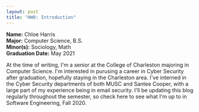 ```yaml
---
layout: post
title: "HW0: Introduction"
---
```


**Name:** Chloe Harris  
**Major:** Computer Science, B.S.  
**Minor(s):** Sociology, Math  
**Graduation Date:** May 2021  

At the time of writing, I'm a senior at the College of Charleston majoring in Computer Science. I'm interested in purusing a career in Cyber Security after graduation, hopefully staying in the Charleston area. I've interned in the Cyber Security departments of both MUSC and Santee Cooper, with a large part of my experience being in email security. I'll be updating this blog regularly throughout the semester, so check here to see what I'm up to in Software Engineering, Fall 2020.
